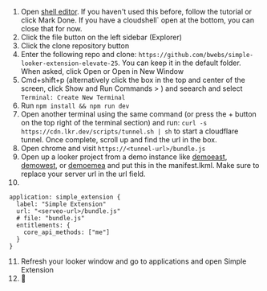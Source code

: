1. Open [shell editor](https://shell.cloud.google.com). If you haven't used this before, follow the tutorial or click Mark Done. If you have a cloudshell` open at the bottom, you can close that for now.
2. Click the file button on the left sidebar (Explorer)
3. Click the clone repository button
4. Enter the following repo and clone: `https://github.com/bwebs/simple-looker-extension-elevate-25`. You can keep it in the default folder. When asked, click Open or Open in New Window 
5. Cmd+shift+p (alternatively click the box in the top and center of the screen, click Show and Run Commands > ) and seearch and select `Terminal: Create New Terminal`
6. Run `npm install && npm run dev`
7. Open another terminal using the same command (or press the + button on the top right of the terminal section) and run: `curl -s https://cdn.lkr.dev/scripts/tunnel.sh | sh` to start a cloudflare tunnel. Once complete, scroll up and find the url in the box.
8. Open chrome and visit `https://<tunnel-url>/bundle.js` 
9. Open up a looker project from a demo instance like [demoeast](https://demoeast.cloud.looker.com), [demowest](https://demowest.cloud.looker.com), or [demoemea](https://demoemea.cloud.looker.com) and put this in the manifest.lkml. Make sure to replace your server url in the url field.
10. 
```
application: simple_extension {
  label: "Simple Extension"
  url: "<serveo-url>/bundle.js"
  # file: "bundle.js"
  entitlements: {
    core_api_methods: ["me"]
  }
}
```

11. Refresh your looker window and go to applications and open Simple Extension
12. :tada:
